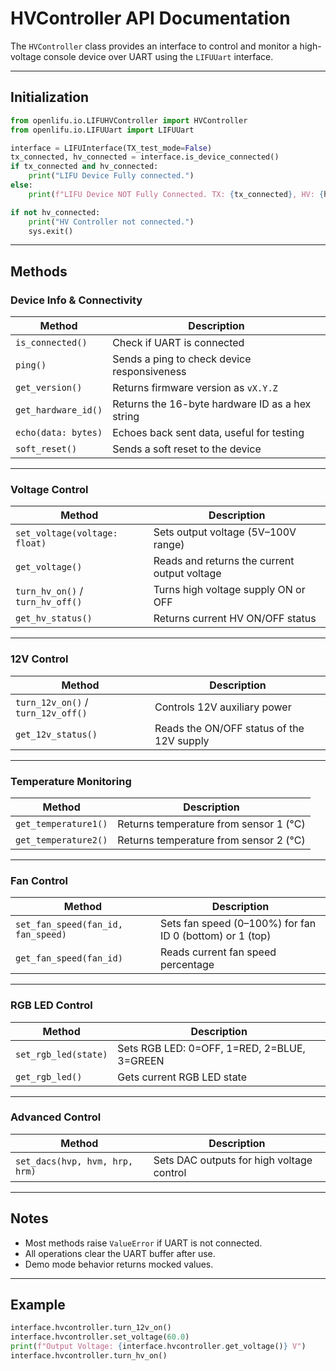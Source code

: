 # HVController API Documentation

The `HVController` class provides an interface to control and monitor a
high-voltage console device over UART using the `LIFUUart` interface.

---

## Initialization

```python
from openlifu.io.LIFUHVController import HVController
from openlifu.io.LIFUUart import LIFUUart

interface = LIFUInterface(TX_test_mode=False)
tx_connected, hv_connected = interface.is_device_connected()
if tx_connected and hv_connected:
    print("LIFU Device Fully connected.")
else:
    print(f"LIFU Device NOT Fully Connected. TX: {tx_connected}, HV: {hv_connected}")

if not hv_connected:
    print("HV Controller not connected.")
    sys.exit()
```

---

## Methods

### Device Info & Connectivity

| Method              | Description                                     |
| ------------------- | ----------------------------------------------- |
| `is_connected()`    | Check if UART is connected                      |
| `ping()`            | Sends a ping to check device responsiveness     |
| `get_version()`     | Returns firmware version as `vX.Y.Z`            |
| `get_hardware_id()` | Returns the 16-byte hardware ID as a hex string |
| `echo(data: bytes)` | Echoes back sent data, useful for testing       |
| `soft_reset()`      | Sends a soft reset to the device                |

---

### Voltage Control

| Method                           | Description                                  |
| -------------------------------- | -------------------------------------------- |
| `set_voltage(voltage: float)`    | Sets output voltage (5V–100V range)          |
| `get_voltage()`                  | Reads and returns the current output voltage |
| `turn_hv_on()` / `turn_hv_off()` | Turns high voltage supply ON or OFF          |
| `get_hv_status()`                | Returns current HV ON/OFF status             |

---

### 12V Control

| Method                             | Description                               |
| ---------------------------------- | ----------------------------------------- |
| `turn_12v_on()` / `turn_12v_off()` | Controls 12V auxiliary power              |
| `get_12v_status()`                 | Reads the ON/OFF status of the 12V supply |

---

### Temperature Monitoring

| Method               | Description                            |
| -------------------- | -------------------------------------- |
| `get_temperature1()` | Returns temperature from sensor 1 (°C) |
| `get_temperature2()` | Returns temperature from sensor 2 (°C) |

---

### Fan Control

| Method                             | Description                                              |
| ---------------------------------- | -------------------------------------------------------- |
| `set_fan_speed(fan_id, fan_speed)` | Sets fan speed (0–100%) for fan ID 0 (bottom) or 1 (top) |
| `get_fan_speed(fan_id)`            | Reads current fan speed percentage                       |

---

### RGB LED Control

| Method               | Description                                 |
| -------------------- | ------------------------------------------- |
| `set_rgb_led(state)` | Sets RGB LED: 0=OFF, 1=RED, 2=BLUE, 3=GREEN |
| `get_rgb_led()`      | Gets current RGB LED state                  |

---

### Advanced Control

| Method                         | Description                               |
| ------------------------------ | ----------------------------------------- |
| `set_dacs(hvp, hvm, hrp, hrm)` | Sets DAC outputs for high voltage control |

---

## Notes

- Most methods raise `ValueError` if UART is not connected.
- All operations clear the UART buffer after use.
- Demo mode behavior returns mocked values.

---

## Example

```python
interface.hvcontroller.turn_12v_on()
interface.hvcontroller.set_voltage(60.0)
print(f"Output Voltage: {interface.hvcontroller.get_voltage()} V")
interface.hvcontroller.turn_hv_on()
```

